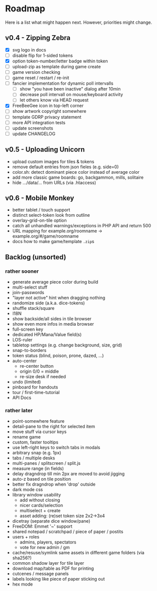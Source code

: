 # Roadmap

Here is a list what might happen next. However, priorities might change.

## v0.4 - Zipping Zebra

* [X] svg logo in docs
* [ ] disable flip for 1-sided tokens
* [X] option token-number/letter badge within token
* [ ] upload-zip as template during game create
* [ ] game version checking
* [ ] game reset / restart / re-init
* [ ] fancier implementation for dynamic poll intervalls
  * [ ] show "you have been inactive" dialog after 10min
  * [ ] decrease poll intervall on mouse/keyboard activity
  * [ ] let others know via HEAD request
* [X] FreeBeeGee icon in top-left corner
* [ ] show artwork copyright somewhere
* [ ] template GDRP privacy statement
* [ ] more API integration tests
* [ ] update screenshots
* [ ] update CHANGELOG

## v0.5 - Uploading Unicorn

* upload custom images for tiles & tokens
* remove default entries from json fieles (e.g. side=0)
* color.sh: detect dominant piece color instead of average color
* add more classic game boards: go, backgammon, mills, solitaire
* hide .../data/... from URLs (via .htaccess)

## v0.6 - Mobile Monkey

* better tablet / touch support
* distinct select-token look from outline
* overlay-grid-on-tile option
* catch all unhandled warnings/exceptions in PHP API and return 500
* URL mapping for example.org/roomname -> example.org/#/game/roomname
* docs how to make game/template `.zip`s

## Backlog (unsorted)

### rather sooner

* generate average piece color during build
* multi-select stuff
* join-passwords
* "layer not active" hint when dragging nothing
* randomize side (a.k.a. dice-tokens)
* shuffle stack/square
* I18N
* show backside/all sides in tile browser
* show even more infos in media browser
* full-screen key
* dedicated HP/Mana/Value field(s)
* LOS-ruler
* tabletop settings (e.g. change background, size, grid)
* snap-to-borders
* token status (blind, poison, prone, dazed, ...)
* auto-center
  * re-center button
  * origin 0/0 = middle
  * re-size desk if needed
* undo (limited)
* pinboard for handouts
* tour / first-time-tutorial
* API Docs

### rather later

* point-somewhere feature
* detail-pane to the right for selected item
* move stuff via cursor keys
* rename game
* custom, faster tooltips
* use left-right keys to switch tabs in modals
* arbitrary snap (e.g. 1px)
* tabs / multiple desks
* multi-panes / splitscreen / split.js
* measure range (in fields)
* delay dragndrop till min 2px are moved to avoid jigging
* auto-z based on tile position
* better fix dragndrop when 'drop' outside
* dark mode css
* library window usability
  * add without closing
  * nicer cards/selection
  * multiselect + create
  * asset adding: (re)set token size 2x2->3x4
* dicetray (separate dice window/pane)
* FreeDOM: Emmet '~' support
* shared notepad / scratchpad / piece of paper / postits
* users + roles
  * admins, players, spectators
  * vote for new admin / gm
* cache/resuse/symlink same assets in different game folders (via sha256?)
* common shadow layer for tile layer
* download map/table as PDF for printing
* cutcenes / message panels
* labels looking like piece of paper sticking out
* hex mode
